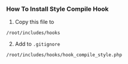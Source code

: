 ### How To Install Style Compile Hook
1) Copy this file to
```
/root/includes/hooks
```
2) Add to <code>.gitignore</code>
```
/root/includes/hooks/hook_compile_style.php
```